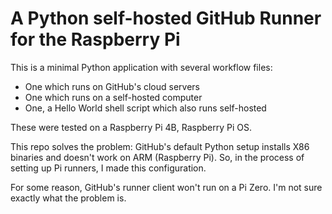 # A Python self-hosted GitHub Runner for the Raspberry Pi

This is a minimal Python application with several workflow files:

* One which runs on GitHub's cloud servers
* One which runs on a self-hosted computer
* One, a Hello World shell script which also runs self-hosted

These were tested on a Raspberry Pi 4B, Raspberry Pi OS.

This repo solves the problem: GitHub's default Python setup installs
X86 binaries and doesn't work on ARM (Raspberry Pi). So, in the 
process of setting up Pi runners, I made this configuration.

For some reason, GitHub's runner client won't run on a Pi Zero. I'm
not sure exactly what the problem is.

